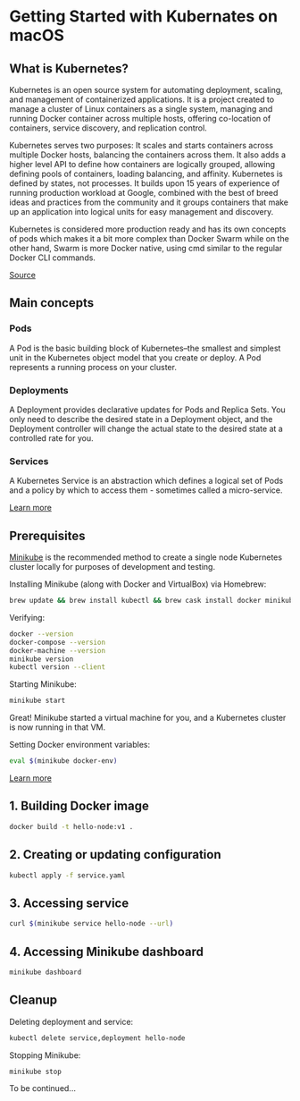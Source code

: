 # Getting Started with Kubernates on macOS  

## What is Kubernetes?

Kubernetes is an open source system for automating deployment, scaling, and management of containerized applications. 
It is a project created to manage a cluster of Linux containers as a single system, managing and running Docker 
container across multiple hosts, offering co-location of containers, service discovery, and replication control. 

Kubernetes serves two purposes: It scales and starts containers across multiple Docker hosts, balancing the containers 
across them. It also adds a higher level API to define how containers are logically grouped, allowing defining pools of 
containers, loading balancing, and affinity. Kubernetes is defined by states, not processes. It builds upon 15 years of 
experience of running production workload at Google, combined with the best of breed ideas and practices from the community 
and it groups containers that make up an application into logical units for easy management and discovery.

Kubernetes is considered more production ready and has its own concepts of pods which makes it a bit more complex than
 Docker Swarm while on the other hand, Swarm is more Docker native, using cmd similar to the regular Docker CLI commands.
 
[Source](http://www.zymr.com/docker-vs-kubernetes/)

## Main concepts

### Pods

A Pod is the basic building block of Kubernetes–the smallest and simplest unit in the Kubernetes object model that you create or deploy. A Pod represents a running process on your cluster.

### Deployments

A Deployment provides declarative updates for Pods and Replica Sets. You only need to describe the desired state in a Deployment object, and the Deployment controller will change the actual state to the desired state at a controlled rate for you.

### Services

A Kubernetes Service is an abstraction which defines a logical set of Pods and a policy by which to access them - sometimes called a micro-service.
 
[Learn more](https://kubernetes.io/docs/concepts/)

## Prerequisites

[Minikube](https://github.com/kubernetes/minikube) is the recommended method to create a single node Kubernetes cluster locally for purposes of development and testing. 

Installing Minikube (along with Docker and VirtualBox) via Homebrew:

```bash
brew update && brew install kubectl && brew cask install docker minikube virtualbox
```

Verifying:

```bash
docker --version                
docker-compose --version        
docker-machine --version        
minikube version                
kubectl version --client
```

Starting Minikube:

```bash
minikube start
```

Great! Minikube started a virtual machine for you, and a Kubernetes cluster is now running in that VM.

Setting Docker environment variables:

```bash
eval $(minikube docker-env)
```

[Learn more](https://gist.github.com/kevin-smets/b91a34cea662d0c523968472a81788f7)

## 1. Building Docker image

```bash
docker build -t hello-node:v1 .
```

## 2. Creating or updating configuration

```bash
kubectl apply -f service.yaml 
```

## 3. Accessing service

```bash
curl $(minikube service hello-node --url)
```

## 4. Accessing Minikube dashboard

```bash
minikube dashboard
```

## Cleanup

Deleting deployment and service:

```bash
kubectl delete service,deployment hello-node
```

Stopping Minikube:

```bash
minikube stop
```

To be continued...